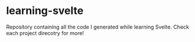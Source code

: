 # learning-svelte

Repository containing all the code I generated while learning Svelte. Check each project direcotry for more!
